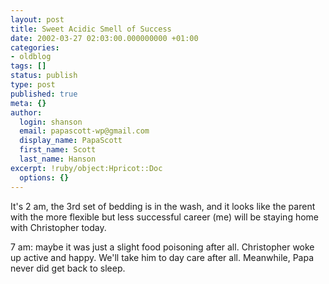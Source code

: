 ```yaml
---
layout: post
title: Sweet Acidic Smell of Success
date: 2002-03-27 02:03:00.000000000 +01:00
categories:
- oldblog
tags: []
status: publish
type: post
published: true
meta: {}
author:
  login: shanson
  email: papascott-wp@gmail.com
  display_name: PapaScott
  first_name: Scott
  last_name: Hanson
excerpt: !ruby/object:Hpricot::Doc
  options: {}
---
```

<p>It's 2 am, the 3rd set of bedding is in the wash, and it looks like the parent with the more flexible but less successful career (me) will be staying home with Christopher today.</p>
<p>7 am: maybe it was just a slight food poisoning after all. Christopher woke up active and happy. We'll take him to day care after all. Meanwhile, Papa never did get back to sleep.</p>
